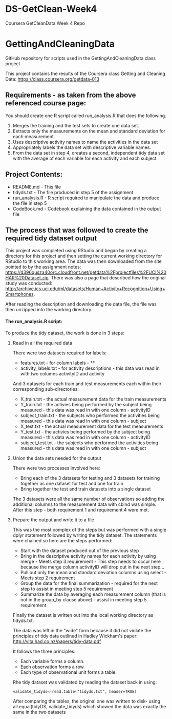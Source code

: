 # DS-GetClean-Week4
Coursera GetCleanData Week 4 Repo

# GettingAndCleaningData
GitHub repository for scripts used in the GettingAndCleaningData class project

This project contains the results of the Coursera class
Getting and Cleaning Data: https://class.coursera.org/getdata-013

## Requirements - as taken from the above referenced course page:
You should create one R script called run_analysis.R that does the following. 

1. Merges the training and the test sets to create one data set.
2. Extracts only the measurements on the mean and standard deviation for each measurement. 
3. Uses descriptive activity names to name the activities in the data set
4. Appropriately labels the data set with descriptive variable names. 
5. From the data set in step 4, creates a second, independent tidy data set with the average of each variable for each activity and each subject.

## Project Contents:

- README.md - This file
- tidyds.txt - The file produced in step 5 of the assignment
- run_analysis.R - R script required to manipulate the data and produce the file in step 5
- CodeBook.md - Codebook explaining the data contained in the output file

## The process that was followed to create the required tidy dataset output

This project was completed using RStudio and began by creating a directory for this project and then setting the current working directory for RStudio to this working area.  The data was then downloaded from the site pointed to by the assignment notes: https://d396qusza40orc.cloudfront.net/getdata%2Fprojectfiles%2FUCI%20HAR%20Dataset.zip.  There was also a page that described how the original study was conducted: http://archive.ics.uci.edu/ml/datasets/Human+Activity+Recognition+Using+Smartphones.

After reading the description and downloading the data file, the file was then unzipped into the working directory.

#### The run_analysis.R script:

To produce the tidy dataset, the work is done in 3 steps:

1. Read in all the required data

    There were two datasets required for labels:
    - features.txt - for column labels - **
    - activity_labels.txt - for activity descriptions - this data was read in with two columns activityID and activity
    
    And 3 datasets for each train and test measurements each within their corresponding sub-directories:
    - X_train.txt - the actual measurement data for the train measurements
    - Y_train.txt - the activies being performed by the subject being measured - this data was read in with one column - activityID
    - subject_train.txt - the subjects who performed the activities being measured - this data was read in with one column - subject 
    - X_test.txt - the actual measurement data for the test measurements
    - Y_test.txt - the activies being performed by the subject being measured - this data was read in with one column - activityID
    - subject_test.txt - the subjects who performed the activities being measured - this data was read in with one column - subject 
   

2. Union the data sets needed for the output

    There were two processes involved here:
    + Bring each of the 3 datasets for testing and 3 datasets for training together as one dataset for test and one for train
    + Bring together the test and train datasets into a single dataset
    
    The 3 datasets were all the same number of observations so adding the additional columns to the measurement data with cbind was simple.  After this step - both requirement 1 and requirement 4 were met.
    
3. Prepare the output and write it to a file

    This was the most complex of the steps but was performed with a single dplyr statement followed by writing the tidy dataset.  The statements were chained so here are the steps performed:
    
    + Start with the dataset produced out of the previous step
    + Bring in the descriptive activity names for each activity by using merge - Meets step 3 requirement -
      This step needs to occur here because the merge column activityID will drop out in the next step...
    + Pull out only the mean and standard deviation columns using select - Meets step 2 requirement
    + Group the data for the final summarization - required for the next step to assist in meeting step 5 requirement
    + Summarize the data by averaging each measurement column (that is not in the group_by clause above) - assist in meeting step 5 requirement
    
    Finally the dataset is written out into the local working directory as tidyds.txt.
    
    The data was left in the "wide" form because it did not violate the principles of tidy data outlined in Hadley Wickham's paper: http://vita.had.co.nz/papers/tidy-data.pdf
    
    It follows the three principles:
      + Each variable forms a column.
      + Each observation forms a row.
      + Each type of observational unit forms a table.

    Rhe tidy dataset was validated by reading the dataset back in using:
    
    `validate_tidyds<-read.table("tidyds.txt", header=TRUE)`
    
    After comparing the tables, the original one was written to disk- using all.equal(tidyDS, validate_tidyds)  which showed the data was exactly the same in the two datasets
    

